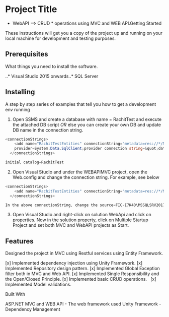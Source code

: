 # Project Title

* WebAPI ==> CRUD * operations using MVC and WEB API.Getting Started

These instructions will get you a copy of the project up and running on your local machine for development and testing purposes.

## Prerequisites

What things you need to install the software.

..* Visual Studio 2015 onwards..* SQL Server 

## Installing

A step by step series of examples that tell you how to get a development env running

1. Open SSMS and create a database with name = RachitTest and execute the attached DB script *OR* else you can create your own DB and update DB name in the connection string.

```c#
<connectionStrings>
    <add name="RachitTestEntities" connectionString="metadata=res://*/Models.DBModels.csdl|res://*/Models.DBModels.ssdl|res://*/Models.DBModels.msl;
    provider=System.Data.SqlClient;provider connection string=&quot;data source=FIC-I7K40\MSSQLSRV2017STD;initial catalog=RachitTest;integrated security=True;MultipleActiveResultSets=True;App=EntityFramework&quot;" providerName="System.Data.EntityClient" />
  </connectionStrings>
```

```c#
initial catalog=RachitTest
```

2. Open Visual Studio and under the WEBAPIMVC project, open the Web.config and change the connection string. For example, see below

```c#
<connectionStrings>
    <add name="RachitTestEntities" connectionString="metadata=res://*/Models.DBModels.csdl|res://*/Models.DBModels.ssdl|res://*/Models.DBModels.msl;provider=System.Data.SqlClient;provider connection string=&quot;data source=FIC-I7K40\MSSQLSRV2017STD;initial catalog=RachitTest;integrated security=True;MultipleActiveResultSets=True;App=EntityFramework&quot;" providerName="System.Data.EntityClient" />
  </connectionStrings>
```

```c#
In the above connectionString, change the source=FIC-I7K40\MSSQLSRV2017STD to your own SQL Server DB instance name.
```

3. Open Visual Studio and right-click on solution WebApi and click on properties. Now in the solution property, click on Multiple Startup Project and set both MVC and WebAPI projects as Start.

## Features

Designed the project in MVC using Restful services using Entity Framework.

[x] Implemented dependency injection using Unity Framework.
[x] Implemented Repository design pattern.
[x] Implemented Global Exception filter both in MVC and Web API.
[x] Implemented Single Responsibility and the Open/Closed Principle.
[x] Implemented basic CRUD operations.  
[x] Implemented Model validations.  

Built With

ASP.NET MVC and WEB API - The web framework used
Unity Framework - Dependency Management
